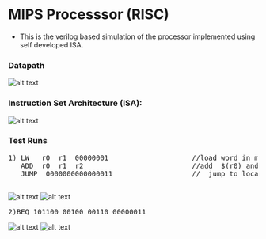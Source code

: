 # MIPS Processsor (RISC)
* This is the verilog based simulation of the processor implemented using self developed ISA. 

### Datapath
![alt text](https://github.com/harshalmittal4/24-bit-MIPS-Processor-Simulation/blob/master/images/Datapath.jpg)

### Instruction Set Architecture (ISA):
![alt text](https://github.com/harshalmittal4/24-bit-MIPS-Processor-Simulation/blob/master/images/ISA.JPG)

### Test Runs
<pre>
1) LW   r0  r1  00000001                    //load word in memory location 1+$(r0) in r1 
   ADD  r0  r1  r2                          //add  $(r0) and $(r1) and store result in r2
   JUMP  0000000000000011                   //  jump to location 11<<2  i.e  1100 
 </pre>
![alt text](https://github.com/harshalmittal4/24-bit-MIPS-Processor-Simulation/blob/master/images/test1.png)
![alt text](https://github.com/harshalmittal4/24-bit-MIPS-Processor-Simulation/blob/master/images/testw1.png)

<pre>
2)BEQ 101100 00100 00110 00000011
</pre>
![alt text](https://github.com/harshalmittal4/24-bit-MIPS-Processor-Simulation/blob/master/images/test2.png)
![alt text](https://github.com/harshalmittal4/24-bit-MIPS-Processor-Simulation/blob/master/images/testw2.png)






